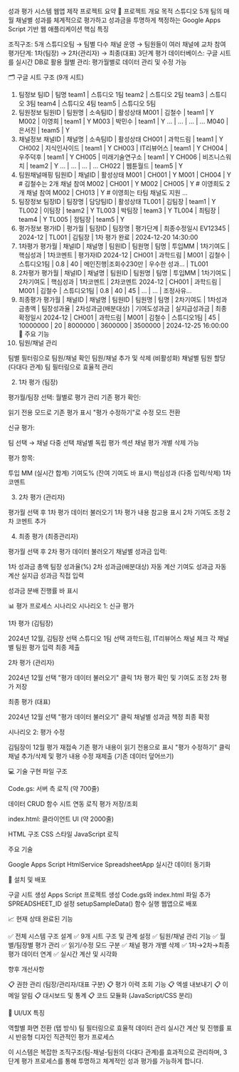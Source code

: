 성과 평가 시스템 웹앱 제작 프로젝트 요약
📌 프로젝트 개요
목적
스튜디오 5개 팀의 매월 채널별 성과를 체계적으로 평가하고 성과금을 투명하게 책정하는 Google Apps Script 기반 웹 애플리케이션
핵심 특징

조직구조: 5개 스튜디오팀 → 팀별 다수 채널 운영 → 팀원들이 여러 채널에 교차 참여
평가단계: 1차(팀장) → 2차(관리자) → 최종(대표) 3단계 평가
데이터베이스: 구글 시트를 실시간 DB로 활용
월별 관리: 평가월별로 데이터 관리 및 수정 가능

🗂️ 구글 시트 구조 (9개 시트)
1. 팀정보
팀ID    | 팀명
team1   | 스튜디오 1팀
team2   | 스튜디오 2팀
team3   | 스튜디오 3팀
team4   | 스튜디오 4팀
team5   | 스튜디오 5팀
2. 팀원정보
팀원ID  | 팀원명   | 소속팀ID | 활성상태
M001   | 김철수   | team1    | Y
M002   | 이영희   | team1    | Y
M003   | 박민수   | team1    | Y
...    | ...     | ...      | ...
M040   | 은서진   | team5    | Y
3. 채널정보
채널ID   | 채널명           | 소속팀ID | 활성상태
CH001   | 과학드림         | team1    | Y
CH002   | 지식인사이드      | team1    | Y
CH003   | IT리뷰어스       | team1    | Y
CH004   | 우주덕후         | team1    | Y
CH005   | 미래기술연구소     | team1    | Y
CH006   | 비즈니스워치      | team2    | Y
...     | ...            | ...      | ...
CH022   | 웹툰월드         | team5    | Y
4. 팀원채널매핑
팀원ID  | 채널ID  | 활성상태
M001   | CH001  | Y
M001   | CH004  | Y    # 김철수는 2개 채널 참여
M002   | CH001  | Y
M002   | CH005  | Y    # 이영희도 2개 채널 참여
M002   | CH013  | Y    # 이영희는 타팀 채널도 지원
...
5. 팀장정보
팀장ID  | 팀장명  | 담당팀ID | 활성상태
TL001  | 김팀장  | team1    | Y
TL002  | 이팀장  | team2    | Y
TL003  | 박팀장  | team3    | Y
TL004  | 최팀장  | team4    | Y
TL005  | 정팀장  | team5    | Y
6. 평가정보
평가ID    | 평가월    | 팀장ID | 팀장명  | 평가단계      | 최종수정일시
EV12345  | 2024-12 | TL001 | 김팀장  | 1차 평가 완료  | 2024-12-20 14:30:00
7. 1차평가
평가월    | 채널ID | 채널명   | 팀원ID | 팀원명  | 팀명      | 투입MM | 1차기여도 | 핵심성과              | 1차코멘트      | 평가자ID
2024-12  | CH001 | 과학드림  | M001  | 김철수  | 스튜디오1팀 | 0.8   | 40      | 메인진행|조회수230만   | 우수한 성과... | TL001
8. 2차평가
평가월    | 채널ID | 채널명   | 팀원ID | 팀원명  | 팀명      | 투입MM | 1차기여도 | 2차기여도 | 핵심성과 | 1차코멘트 | 2차코멘트
2024-12  | CH001 | 과학드림  | M001  | 김철수  | 스튜디오1팀 | 0.8   | 40      | 45      | ...    | ...     | 조정사유...
9. 최종평가
평가월    | 채널ID | 채널명   | 팀원ID | 팀원명  | 팀명      | 2차기여도 | 1차성과금총액 | 팀장성과율 | 2차성과금(배분대상) | 기여도성과금 | 실지급성과금 | 최종확정일시
2024-12  | CH001 | 과학드림  | M001  | 김철수  | 스튜디오1팀 | 45      | 10000000  | 20       | 8000000         | 3600000   | 3500000   | 2024-12-25 16:00:00
🎯 주요 기능
1. 팀원/채널 관리

팀별 필터링으로 팀원/채널 확인
팀원/채널 추가 및 삭제 (비활성화)
채널별 팀원 할당 (다대다 관계)
팀 필터링으로 효율적 관리

2. 1차 평가 (팀장)

평가월/팀장 선택: 월별로 평가 관리
기존 평가 확인:

읽기 전용 모드로 기존 평가 표시
"평가 수정하기"로 수정 모드 전환


신규 평가:

팀 선택 → 채널 다중 선택
채널별 독립 평가 섹션
채널 평가 개별 삭제 가능


평가 항목:

투입 MM (실시간 합계)
기여도% (잔여 기여도 바 표시)
핵심성과 (다중 입력/삭제)
1차 코멘트



3. 2차 평가 (관리자)

평가월 선택 후 1차 평가 데이터 불러오기
1차 평가 내용 참고용 표시
2차 기여도 조정
2차 코멘트 추가

4. 최종 평가 (최종관리자)

평가월 선택 후 2차 평가 데이터 불러오기
채널별 성과금 입력:

1차 성과금 총액
팀장 성과율(%)
2차 성과금(배분대상) 자동 계산
기여도 성과금 자동 계산
실지급 성과금 직접 입력


성과금 분배 진행률 바 표시

📊 평가 프로세스 시나리오
시나리오 1: 신규 평가

1차 평가 (김팀장)

2024년 12월, 김팀장 선택
스튜디오 1팀 선택
과학드림, IT리뷰어스 채널 체크
각 채널별 팀원 평가 입력
최종 제출


2차 평가 (관리자)

2024년 12월 선택
"평가 데이터 불러오기" 클릭
1차 평가 확인 및 기여도 조정
2차 평가 저장


최종 평가 (대표)

2024년 12월 선택
"평가 데이터 불러오기" 클릭
채널별 성과금 책정
최종 확정



시나리오 2: 평가 수정

김팀장이 12월 평가 재접속
기존 평가 내용이 읽기 전용으로 표시
"평가 수정하기" 클릭
채널 추가/삭제 및 평가 내용 수정
재제출 (기존 데이터 덮어쓰기)

💻 기술 구현
파일 구조

Code.gs: 서버 측 로직 (약 700줄)

데이터 CRUD 함수
시트 연동 로직
평가 저장/조회


index.html: 클라이언트 UI (약 2000줄)

HTML 구조
CSS 스타일
JavaScript 로직



주요 기술

Google Apps Script
HtmlService
SpreadsheetApp
실시간 데이터 동기화

🔧 설치 및 배포

구글 시트 생성
Apps Script 프로젝트 생성
Code.gs와 index.html 파일 추가
SPREADSHEET_ID 설정
setupSampleData() 함수 실행
웹앱으로 배포

📈 현재 상태
완료된 기능

✅ 전체 시스템 구조 설계
✅ 9개 시트 구조 및 관계 설정
✅ 팀원/채널 관리 기능
✅ 월별/팀장별 평가 관리
✅ 읽기/수정 모드 구분
✅ 채널 평가 개별 삭제
✅ 1차→2차→최종 평가 데이터 연계
✅ 실시간 계산 및 시각화

향후 개선사항

📋 권한 관리 (팀장/관리자/대표 구분)
📋 평가 이력 조회 기능
📋 엑셀 내보내기
📋 이메일 알림
📋 대시보드 및 통계
📋 코드 모듈화 (JavaScript/CSS 분리)

🎨 UI/UX 특징

역할별 화면 전환 (탭 방식)
팀 필터링으로 효율적 데이터 관리
실시간 계산 및 진행률 표시
반응형 디자인
직관적인 평가 프로세스

이 시스템은 복잡한 조직구조(팀-채널-팀원의 다대다 관계)를 효과적으로 관리하며, 3단계 평가 프로세스를 통해 투명하고 체계적인 성과 평가를 가능하게 합니다.
